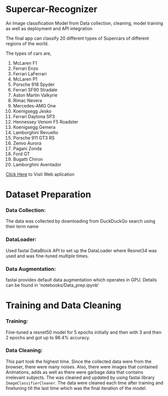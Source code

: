 # Supercar-Recognizer
An Image classification Model from Data collection, cleaning, model training as well as deployment and API integration

The final app can classify 20 different types of Supercars of different regions of the world.

The types of cars are,
1. McLaren F1
2. Ferrari Enzo
3. Ferrari LaFerrari
4. McLaren P1
5. Porsche 918 Spyder
6. Ferrari SF90 Stradale
7. Aston Martin Valkyrie
8. Rimac Nevera
9. Mercedes-AMG One
10. Koenigsegg Jesko
11. Ferrari Daytona SP3
12. Hennessey Venom F5 Roadster
13. Koenigsegg Gemera
14. Lamborghini Revuelto
15. Porsche 911 GT3 RS
16.  Zenvo Aurora
17. Pagani Zonda
18. Ford GT
19. Bugatti Chiron
20. Lamborghini Aventador

[Click Here](https://ishtiaque-146.github.io/Supercar-Recognizer/) to Visit Web aplication

# Dataset Preparation
### Data Collection: 
The data was collected by downloading from DuckDuckGo search using their term name
### DataLoader: 
Used fastai DataBlock API to set up the DataLoader where Resnet34 was used and was fine-tuned multiple times.
### Data Augmentation: 
fastai provides default data augmentation which operates in GPU.
Details can be found in 'notebooks/Data_prep.ipynb'

# Training and Data Cleaning
### Training: 
Fine-tuned a resnet50 model for 5 epochs initially and then with 3 and then 2 epochs and got up to 98.4% accuracy.

### Data Cleaning: 
This part took the highest time. Since the collected data were from the browser, there were many noises. Also, there were images that contained Animations, adds as well as there were garbage data that contains irrelevant subjects. The was cleaned and 
updated by using fastai library `ImageClassifierCleaner`. The data were cleaned each time after training and finetuning till the last time which was the final iteration of the model.



